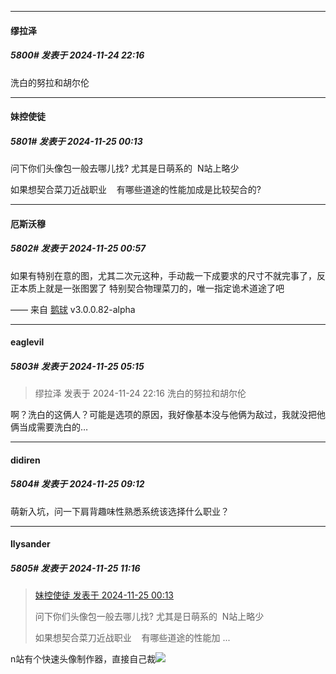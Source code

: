 ﻿
*****

####  缪拉泽  
##### 5800#       发表于 2024-11-24 22:16

洗白的努拉和胡尔伦


*****

####  妹控使徒  
##### 5801#       发表于 2024-11-25 00:13

问下你们头像包一般去哪儿找? 尤其是日萌系的  N站上略少

如果想契合菜刀近战职业    有哪些道途的性能加成是比较契合的?


*****

####  厄斯沃穆  
##### 5802#       发表于 2024-11-25 00:57

如果有特别在意的图，尤其二次元这种，手动裁一下成要求的尺寸不就完事了，反正本质上就是一张图罢了
特别契合物理菜刀的，唯一指定诡术道途了吧

—— 来自 [鹅球](https://www.pgyer.com/xfPejhuq) v3.0.0.82-alpha


*****

####  eaglevil  
##### 5803#       发表于 2024-11-25 05:15

<blockquote>缪拉泽 发表于 2024-11-24 22:16
洗白的努拉和胡尔伦</blockquote>
啊？洗白的这俩人？可能是选项的原因，我好像基本没与他俩为敌过，我就没把他俩当成需要洗白的…


*****

####  didiren  
##### 5804#       发表于 2024-11-25 09:12

萌新入坑，问一下肩背趣味性熟悉系统该选择什么职业？


*****

####  llysander  
##### 5805#       发表于 2024-11-25 11:16

<blockquote><a href="httphttps://bbs.saraba1st.com/2b/forum.php?mod=redirect&amp;goto=findpost&amp;pid=66766631&amp;ptid=2023688" target="_blank">妹控使徒 发表于 2024-11-25 00:13</a>

问下你们头像包一般去哪儿找? 尤其是日萌系的  N站上略少

如果想契合菜刀近战职业    有哪些道途的性能加 ...</blockquote>
n站有个快速头像制作器，直接自己裁<img src="https://static.saraba1st.com/image/smiley/face2017/044.png" referrerpolicy="no-referrer">

